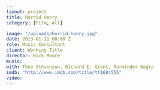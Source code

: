 ```yaml
---
layout: project
title: Horrid Henry
category: [Film, All]

image: "/uploads/horrid-henry.jpg"
date: 2013-01-11 00:00 Z
role: Music Consultant
client: Working Title
director: Nick Moore
music: 
with: Theo Stevenson, Richard E. Grant, Parminder Nagra
imdb: "http://www.imdb.com/title/tt1684555"
video: 
---
```



